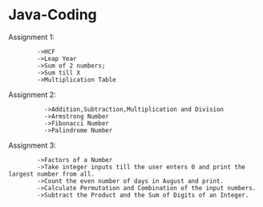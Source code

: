 # Java-Coding

Assignment 1:

            ->HCF
            ->Leap Year
            ->Sum of 2 numbers;
            ->Sum till X
            ->Multiplication Table
            
Assignment 2:
              
              ->Addition,Subtraction,Multiplication and Division
              ->Armstrong Number
              ->Fibonacci Number
              ->Palindrome Number

Assignment 3:

            ->Factors of a Number
            ->Take integer inputs till the user enters 0 and print the largest number from all.
            ->Count the even number of days in August and print.
            ->Calculate Permutation and Combination of the input numbers.
            ->Subtract the Product and the Sum of Digits of an Integer.
             
           
